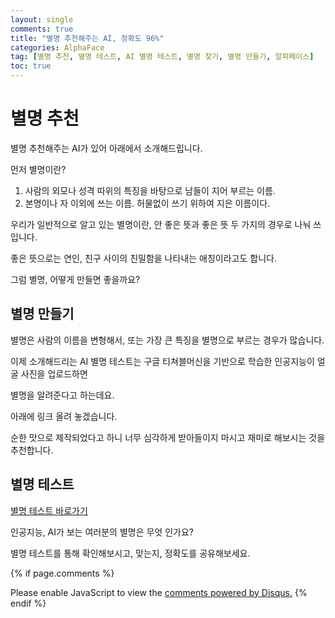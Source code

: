 ```yaml
---
layout: single
comments: true
title: "별명 추천해주는 AI, 정확도 96%"
categories: AlphaFace
tag: [별명 추천, 별명 테스트, AI 별명 테스트, 별명 찾기, 별명 만들기, 알파페이스]
toc: true
---
```


  <!-- Google addsense -->
  <script async src="https://pagead2.googlesyndication.com/pagead/js/adsbygoogle.js?client=ca-pub-2367691231152778"
    crossorigin="anonymous"></script>
  <!-- 상단 2개 -->
  <ins class="adsbygoogle" style="display:block" data-ad-client="ca-pub-2367691231152778" data-ad-slot="7442206282"
    data-ad-format="auto" data-full-width-responsive="true"></ins>
  <script>
    (adsbygoogle = window.adsbygoogle || []).push({});
  </script>


# 별명 추천

별명 추천해주는 AI가 있어 아래에서 소개해드립니다.

먼저 별명이란?
1) 사람의 외모나 성격 따위의 특징을 바탕으로 남들이 지어 부르는 이름.
2) 본명이나 자 이외에 쓰는 이름. 허물없이 쓰기 위하여 지은 이름이다.

우리가 일반적으로 알고 있는 별명이란, 안 좋은 뜻과 좋은 뜻 두 가지의 경우로 나눠 쓰입니다.

좋은 뜻으로는 연인, 친구 사이의 친밀함을 나타내는 애칭이라고도 합니다.

그럼 별명, 어떻게 만들면 좋을까요?

## 별명 만들기

별명은 사람의 이름을 변형해서, 또는 가장 큰 특징을 별명으로 부르는 경우가 많습니다.

이제 소개해드리는 AI 별명 테스트는 구글 티쳐블머신을 기반으로 학습한 인공지능이 얼굴 사진을 업로드하면

별명을 알려준다고 하는데요.

아래에 링크 올려 놓겠습니다.

순한 맛으로 제작되었다고 하니 너무 심각하게 받아들이지 마시고 재미로 해보시는 것을 추천합니다.

## 별명 테스트

<a href="https://alphaface-ai.com/nicknametest/">별명 테스트 바로가기</a>

인공지능, AI가 보는 여러분의 별명은 무엇 인가요?

별명 테스트를 통해 확인해보시고, 맞는지, 정확도를 공유해보세요.


  <!-- Google addsense -->
  <script async src="https://pagead2.googlesyndication.com/pagead/js/adsbygoogle.js?client=ca-pub-2367691231152778"
    crossorigin="anonymous"></script>
  <!-- alphaface.footer.add -->
  <ins class="adsbygoogle" style="display:block" data-ad-client="ca-pub-2367691231152778" data-ad-slot="8141421734"
    data-ad-format="auto" data-full-width-responsive="true"></ins>
  <script>
    (adsbygoogle = window.adsbygoogle || []).push({});
  </script>


{% if page.comments %}
<div id="disqus_thread"></div>
<script>
    /**
    *  RECOMMENDED CONFIGURATION VARIABLES: EDIT AND UNCOMMENT THE SECTION BELOW TO INSERT DYNAMIC VALUES FROM YOUR PLATFORM OR CMS.
    *  LEARN WHY DEFINING THESE VARIABLES IS IMPORTANT: https://disqus.com/admin/universalcode/#configuration-variables    */
    
    var disqus_config = function () {
    this.page.url = "{{ page.url | absolute_url }};";  // Replace PAGE_URL with your page's canonical URL variable
    this.page.identifier = "{{ page.id }}";; // Replace PAGE_IDENTIFIER with your page's unique identifier variable
    };
    
    (function() { // DON'T EDIT BELOW THIS LINE
    var d = document, s = d.createElement('script');
    s.src = 'https://alphafaceblog.disqus.com/embed.js';
    s.setAttribute('data-timestamp', +new Date());
    (d.head || d.body).appendChild(s);
    })();
</script>
<noscript>Please enable JavaScript to view the <a href="https://disqus.com/?ref_noscript">comments powered by Disqus.</a></noscript>
{% endif %}